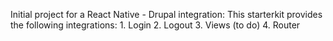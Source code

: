 Initial project for a React Native - Drupal integration:
  This starterkit provides the following integrations:
    1. Login
    2. Logout
    3. Views (to do)
    4. Router
